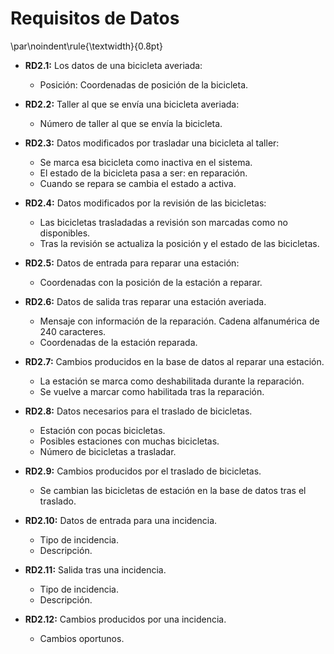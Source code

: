 # Requisitos de Datos
\par\noindent\rule{\textwidth}{0.8pt}  

  - **RD2.1:** Los datos de una bicicleta averiada:  

      * Posición: Coordenadas de posición de la bicicleta.  
  - **RD2.2:** Taller al que se envía una bicicleta averiada:

      * Número de taller al que se envía la bicicleta.  
  - **RD2.3:** Datos modificados por trasladar una bicicleta al taller:  

      * Se marca esa bicicleta como inactiva en el sistema.  
      * El estado de la bicicleta pasa a ser: en reparación.  
      * Cuando se repara se cambia el estado a activa.  
  - **RD2.4:** Datos modificados por la revisión de las bicicletas:  

      * Las bicicletas trasladadas a revisión son marcadas como no disponibles.  
      * Tras la revisión se actualiza la posición y el estado de las bicicletas.  
  - **RD2.5:** Datos de entrada para reparar una estación:  

      * Coordenadas con la posición de la estación a reparar.  
  - **RD2.6:** Datos de salida tras reparar una estación averiada.  

      * Mensaje con información de la reparación. Cadena alfanumérica de 240 caracteres.  
      * Coordenadas de la estación reparada.  
  - **RD2.7:** Cambios producidos en la base de datos al reparar una estación.  

      * La estación se marca como deshabilitada durante la reparación.  
      * Se vuelve a marcar como habilitada tras la reparación.  
  - **RD2.8:** Datos necesarios para el traslado de bicicletas.  

      * Estación con pocas bicicletas.  
      * Posibles estaciones con muchas bicicletas.  
      * Número de bicicletas a trasladar.  
  - **RD2.9:** Cambios producidos por el traslado de bicicletas.  

      * Se cambian las bicicletas de estación en la base de datos tras el traslado.  
  - **RD2.10:** Datos de entrada para una incidencia.  

      * Tipo de incidencia.  
      * Descripción.  
  - **RD2.11:** Salida tras una incidencia.  

      * Tipo de incidencia.  
      * Descripción.  
  - **RD2.12:** Cambios producidos por una incidencia.  

      * Cambios oportunos.  
